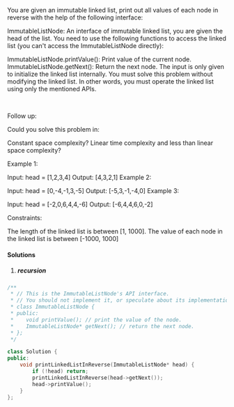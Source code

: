 You are given an immutable linked list, print out all values of each node in reverse with the help of the following interface:

ImmutableListNode: An interface of immutable linked list, you are given the head of the list.
You need to use the following functions to access the linked list (you can't access the ImmutableListNode directly):

ImmutableListNode.printValue(): Print value of the current node.
ImmutableListNode.getNext(): Return the next node.
The input is only given to initialize the linked list internally. You must solve this problem without modifying the linked list. In other words, you must operate the linked list using only the mentioned APIs.

 

Follow up:

Could you solve this problem in:

Constant space complexity?
Linear time complexity and less than linear space complexity?
 

Example 1:

Input: head = [1,2,3,4]
Output: [4,3,2,1]
Example 2:

Input: head = [0,-4,-1,3,-5]
Output: [-5,3,-1,-4,0]
Example 3:

Input: head = [-2,0,6,4,4,-6]
Output: [-6,4,4,6,0,-2]
 

Constraints:

The length of the linked list is between [1, 1000].
The value of each node in the linked list is between [-1000, 1000]

#### Solutions

1. ##### recursion


```cpp
/**
 * // This is the ImmutableListNode's API interface.
 * // You should not implement it, or speculate about its implementation.
 * class ImmutableListNode {
 * public:
 *    void printValue(); // print the value of the node.
 *    ImmutableListNode* getNext(); // return the next node.
 * };
 */

class Solution {
public:
    void printLinkedListInReverse(ImmutableListNode* head) {
        if (!head) return;
        printLinkedListInReverse(head->getNext());
        head->printValue();
    }
};
```